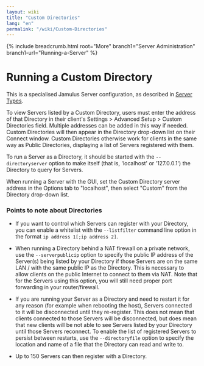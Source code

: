 ```yaml
---
layout: wiki
title: "Custom Directories"
lang: "en"
permalink: "/wiki/Custom-Directories"
---
```


{% include breadcrumb.html root="More" branch1="Server Administration" branch1-url="Running-a-Server" %}


# Running a Custom Directory 

This is a specialised Jamulus Server configuration, as described in [Server Types](Running-a-Server#server-types). 

To view Servers listed by a Custom Directory, users must enter the address of that Directory in their client's Settings > Advanced Setup > Custom Directories field. Multiple addresses can be added in this way if needed. Custom Directories will then appear in the Directory drop-down list on their Connect window. Custom Directories otherwise work for clients in the same way as Public Directories, displaying a list of Servers registered with them.

To run a Server as a Directory, it should be started with the `--directoryserver` option to make itself (that is, 'localhost' or '127.0.0.1') the Directory to query for Servers.

When running a Server with the GUI, set the Custom Directory server address in the Options tab to "localhost", then select "Custom" from the Directory drop-down list.  


### Points to note about Directories

- If you want to control which Servers can register with your Directory, you can enable a whitelist with the `--listfilter` command line option in the format `ip address 1[;ip address 2]`. 

- When running a Directory behind a NAT firewall on a private network, use the `--serverpublicip` option to specify the public IP address of the Server(s) being listed by your Directory if those Servers are on the same LAN / with the same public IP as the Directory. This is necessary to allow clients on the public Internet to connect to them via NAT. Note that for the Servers using this option, you will still need proper port forwarding in your router/firewall.

- If you are running your Server as a Directory and need to restart it for any reason (for example when rebooting the host), Servers connected to it will be disconnected until they re-register. This does not mean that clients connected to those Servers will be disconnected, but does mean that new clients will be not able to see Servers listed by your Directory until those Servers reconnect. To enable the list of registered Servers to persist between restarts, use the `--directoryfile` option to specify the location and name of a file that the Directory can read and write to.

- Up to 150 Servers can then register with a Directory.
